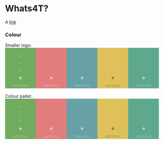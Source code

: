 # Whats4T?
	
A [link](documentation/Whats4T.pdf "Whats4T Balsamiq Wireframes")

### Colour

Smaller logo: ![Alt][1]

[1]: /static/images/Whats4T_colours.jpg "Whats4T? colour pallet"

Colour pallet:
![](/static/images/Whats4T_colours.jpg)